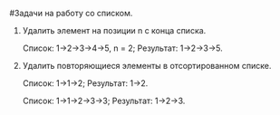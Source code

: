 #Задачи на работу со списком.

1. Удалить элемент на позиции n с конца списка.

   Список: 1->2->3->4->5, n = 2;
   Результат: 1->2->3->5.
   
2. Удалить повторяющиеся элементы в отсортированном списке.

   Список: 1->1->2;
   Результат: 1->2.
   
   Список: 1->1->2->3->3;
   Результат: 1->2->3.
